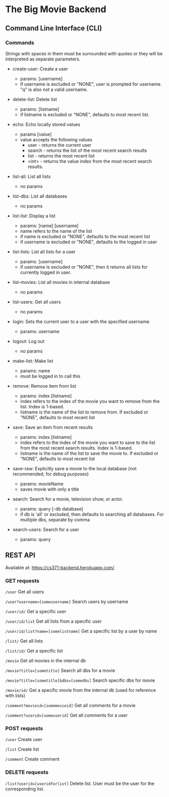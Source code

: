 # The Big Movie Backend

## Command Line Interface (CLI)

### Commands

Strings with spaces in them must be surrounded with quotes or they will be interpreted as separate parameters.

- create-user: Create a user
    - params: [username]
    - if username is excluded or "NONE", user is prompted for username. "q" is also not a valid username.

- delete-list: Delete list
    - params: [listname]
    - if listname is excluded or "NONE", defaults to most recent list.

- echo: Echo locally stored values
    - params [value]
    - value accepts the following values
        - user - returns the current user
        - search - returns the list of the most recent search results
        - list - returns the most recent list
        - \<int> - returns the value index from the most recent search results. 

- list-all: List all lists
    - no params

- list-dbs: List all databases
    - no params

- list-list: Display a list
    - params: [name] [username]
    - name refers to the name of the list
    - if name is excluded or "NONE", defaults to the most recent list
    - if username is excluded or "NONE", defaults to the logged in user

- list-lists: List all lists for a user
    - params: [username]
    - if username is excluded or "NONE", then it returns all lists for currently logged in user.

- list-movies: List all movies in internal database
    - no params

- list-users: Get all users
    - no params

- login: Sets the current user to a user with the specified username
    - params: username

- logout: Log out
    - no params

- make-list: Make list
    - params: name
    - must be logged in to call this

- remove: Remove item from list
    - params: index [listname]
    - index refers to the index of the movie you want to remove from the list. Index is 1-based.
    - listname is the name of the list to remove from. If excluded or "NONE", defaults to most recent list

- save: Save an item from recent results
    - params: index [listname]
    - index refers to the index of the movie you want to save to the list from the most recent search results. Index is 1-based.
    - listname is the name of the list to save the movie to. If excluded or "NONE", defaults to most recent list

- save-raw: Explicitly save a movie to the local database (not recommended; for debug purposes)
    - params: movieName
    - saves movie with only a title

- search: Search for a movie, television show, or actor.
    - params: query [-db database]
    - if db is 'all' or excluded, then defaults to searching all databases. For multiple dbs, separate by comma

- search-users: Search for a user
    - params: query

## REST API

Available at: https://cs371-backend.herokuapp.com/

### GET requests

`/user` Get all users

`/user?username=[someusername]` Search users by username

`/user/id/` Get a specific user

`/user/id/list` Get all lists from a specific user

`/user/id/list?name=[somelistname]` Get a specific list by a user by name

`/list/` Get all lists

`/list/id/` Get a specific list

`/movie` Get all movies in the internal db

`/movie?title=[sometitle]` Search all dbs for a movie

`/movie?title=[sometitle]&dbs=[somedbs]` Search specific dbs for movie

`/movie/id/` Get a specific movie from the internal db (used for reference with lists)

`/comment?movieid=[somemovieid]` Get all comments for a movie

`/comment?userid=[someuserid]` Get all comments for a user

### POST requests

`/user` Create user

`/list` Create list

`/comment` Create comment

### DELETE requests

`/list?userid=[useridforlist]` Delete list. User must be the user for the corresponding list.

